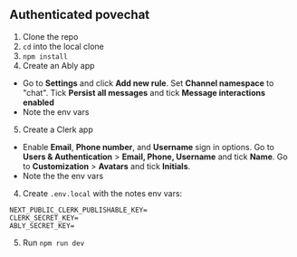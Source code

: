 ## Authenticated povechat

1. Clone the repo
2. `cd` into the local clone
3. `npm install`
4. Create an Ably app
- Go to **Settings** and click **Add new rule**. Set **Channel namespace** to "chat". Tick **Persist all messages** and tick **Message interactions enabled**
- Note the env vars
5. Create a Clerk app 
- Enable **Email**, **Phone number**, and **Username** sign in options. Go to **Users & Authentication** > **Email, Phone, Username** and tick **Name**. Go to **Customization** > **Avatars** and tick **Initials**.
- Note the the env vars
4. Create `.env.local` with the notes env vars:

```
NEXT_PUBLIC_CLERK_PUBLISHABLE_KEY=
CLERK_SECRET_KEY=
ABLY_SECRET_KEY=
```

5. Run `npm run dev`